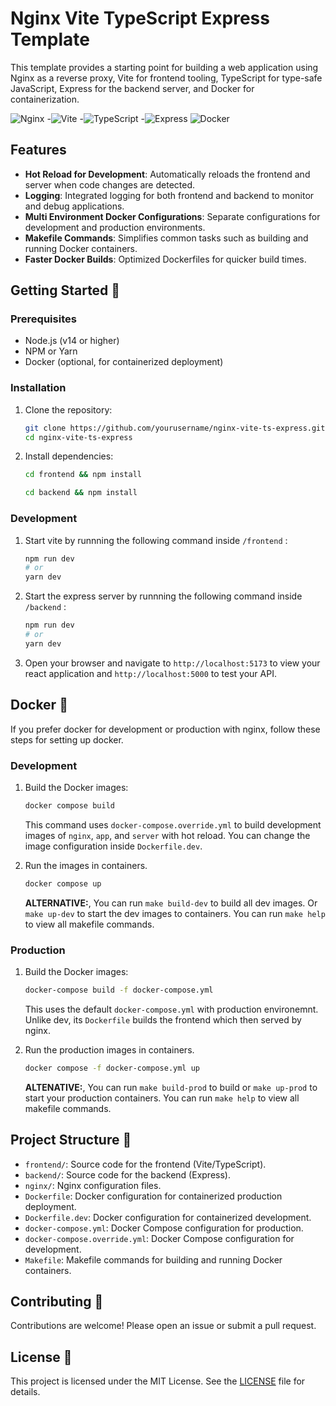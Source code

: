 # Nginx Vite TypeScript Express Template

This template provides a starting point for building a web application using Nginx as a reverse proxy, Vite for frontend tooling, TypeScript for type-safe JavaScript, Express for the backend server, and Docker for containerization.

![Nginx](https://img.shields.io/badge/nginx-%23009639.svg?style=for-the-badge&logo=nginx&logoColor=white) -![Vite](https://img.shields.io/badge/vite-%2300C7B7.svg?style=for-the-badge&logo=vite&logoColor=white) -![TypeScript](https://img.shields.io/badge/typescript-%23007ACC.svg?style=for-the-badge&logo=typescript&logoColor=white) -![Express](https://img.shields.io/badge/express-%23000000.svg?style=for-the-badge&logo=express&logoColor=white)
![Docker](https://img.shields.io/badge/docker-%232496ED.svg?style=for-the-badge&logo=docker&logoColor=white)

## Features

- **Hot Reload for Development**: Automatically reloads the frontend and server when code changes are detected.
- **Logging**: Integrated logging for both frontend and backend to monitor and debug applications.
- **Multi Environment Docker Configurations**: Separate configurations for development and production environments.
- **Makefile Commands**: Simplifies common tasks such as building and running Docker containers.
- **Faster Docker Builds**: Optimized Dockerfiles for quicker build times.

## Getting Started 🚀

### Prerequisites

- Node.js (v14 or higher)
- NPM or Yarn
- Docker (optional, for containerized deployment)

### Installation

1. Clone the repository:

   ```sh
   git clone https://github.com/yourusername/nginx-vite-ts-express.git
   cd nginx-vite-ts-express
   ```

2. Install dependencies:
   ```sh
   cd frontend && npm install
   ```
   ```sh
   cd backend && npm install
   ```

### Development

1. Start vite by runnning the following command inside `/frontend` :

   ```sh
   npm run dev
   # or
   yarn dev
   ```

2. Start the express server by runnning the following command inside `/backend` :

   ```sh
   npm run dev
   # or
   yarn dev

   ```

3. Open your browser and navigate to `http://localhost:5173` to view your react application and `http://localhost:5000` to test your API.

## Docker 🐳

If you prefer docker for development or production with nginx, follow these steps for setting up docker.

### Development

1. Build the Docker images:

   ```sh
   docker compose build
   ```

   This command uses `docker-compose.override.yml` to build development images of `nginx`, `app`, and `server` with hot reload. You can change the image configuration inside `Dockerfile.dev`.

2. Run the images in containers.

   ```sh
   docker compose up
   ```

   **ALTERNATIVE:**,
   You can run `make build-dev` to build all dev images. Or `make up-dev` to start the dev images to containers. You can run `make help` to view all makefile commands.

### Production

1. Build the Docker images:

   ```sh
   docker-compose build -f docker-compose.yml
   ```

   This uses the default `docker-compose.yml` with production environemnt. Unlike dev, its `Dockerfile` builds the frontend which then served by nginx.

2. Run the production images in containers.
   ```sh
   docker compose -f docker-compose.yml up
   ```
   **ALTENATIVE:**,
   You can run `make build-prod` to build or `make up-prod` to start your production containers. You can run `make help` to view all makefile commands.

## Project Structure 📁

- `frontend/`: Source code for the frontend (Vite/TypeScript).
- `backend/`: Source code for the backend (Express).
- `nginx/`: Nginx configuration files.
- `Dockerfile`: Docker configuration for containerized production deployment.
- `Dockerfile.dev`: Docker configuration for containerized development.
- `docker-compose.yml`: Docker Compose configuration for production.
- `docker-compose.override.yml`: Docker Compose configuration for development.
- `Makefile`: Makefile commands for building and running Docker containers.

## Contributing 🤝

Contributions are welcome! Please open an issue or submit a pull request.

## License 📄

This project is licensed under the MIT License. See the [LICENSE](LICENSE) file for details.

